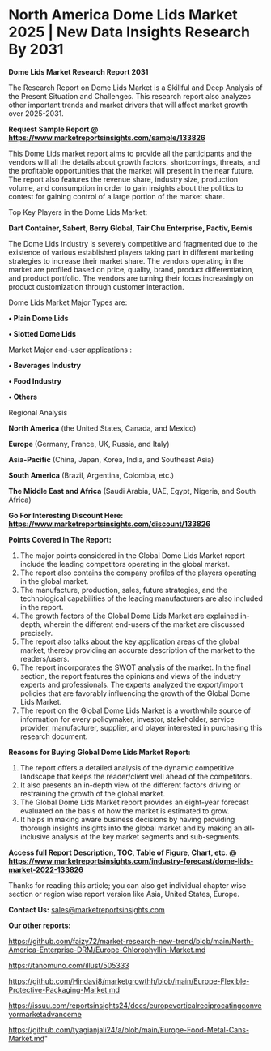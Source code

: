 # North America Dome Lids Market 2025 | New Data Insights Research By 2031

<strong>Dome Lids Market Research Report 2031</strong>

The Research Report on Dome Lids Market is a Skillful and Deep Analysis of the Present Situation and Challenges. This research report also analyzes other important trends and market drivers that will affect market growth over 2025-2031.

<strong>Request Sample Report @ <a href=https://www.marketreportsinsights.com/sample/133826>https://www.marketreportsinsights.com/sample/133826</a></strong>

This Dome Lids market report aims to provide all the participants and the vendors will all the details about growth factors, shortcomings, threats, and the profitable opportunities that the market will present in the near future. The report also features the revenue share, industry size, production volume, and consumption in order to gain insights about the politics to contest for gaining control of a large portion of the market share.

Top Key Players in the Dome Lids Market:

<strong>Dart Container, Sabert, Berry Global, Tair Chu Enterprise, Pactiv, Bemis</strong>

The Dome Lids Industry is severely competitive and fragmented due to the existence of various established players taking part in different marketing strategies to increase their market share. The vendors operating in the market are profiled based on price, quality, brand, product differentiation, and product portfolio. The vendors are turning their focus increasingly on product customization through customer interaction.

Dome Lids Market Major Types are:

<strong>• Plain Dome Lids

• Slotted Dome Lids</strong>

Market Major end-user applications :

<strong>• Beverages Industry

• Food Industry

• Others</strong>

Regional Analysis

</u><strong><b>North America</b></strong> (the United States, Canada, and Mexico)

<strong><b>Europe </b></strong>(Germany, France, UK, Russia, and Italy)

<strong><b>Asia-Pacific</b></strong> (China, Japan, Korea, India, and Southeast Asia)

<strong><b>South America</b></strong> (Brazil, Argentina, Colombia, etc.)

<strong><b>The Middle East and Africa</b></strong> (Saudi Arabia, UAE, Egypt, Nigeria, and South Africa)

<strong>Go For Interesting Discount Here: <a href=https://www.marketreportsinsights.com/discount/133826>https://www.marketreportsinsights.com/discount/133826</a></strong>

<strong>Points Covered in The Report:</strong>
<ol>
  <li>The major points considered in the Global Dome Lids Market report include the leading competitors operating in the global market.</li>
  <li>The report also contains the company profiles of the players operating in the global market.</li>
  <li>The manufacture, production, sales, future strategies, and the technological capabilities of the leading manufacturers are also included in the report.</li>
  <li>The growth factors of the Global Dome Lids Market are explained in-depth, wherein the different end-users of the market are discussed precisely.</li>
  <li>The report also talks about the key application areas of the global market, thereby providing an accurate description of the market to the readers/users.</li>
  <li>The report incorporates the SWOT analysis of the market. In the final section, the report features the opinions and views of the industry experts and professionals. The experts analyzed the export/import policies that are favorably influencing the growth of the Global Dome Lids Market.</li>
  <li>The report on the Global Dome Lids Market is a worthwhile source of information for every policymaker, investor, stakeholder, service provider, manufacturer, supplier, and player interested in purchasing this research document.</li>
</ol>
<strong>Reasons for Buying Global Dome Lids Market Report:</strong>

<ol>
  <li>The report offers a detailed analysis of the dynamic competitive landscape that keeps the reader/client well ahead of the competitors.</li>
  <li>It also presents an in-depth view of the different factors driving or restraining the growth of the global market.</li>
  <li>The Global Dome Lids Market report provides an eight-year forecast evaluated on the basis of how the market is estimated to grow.</li>
  <li>It helps in making aware business decisions by having providing thorough insights insights into the global market and by making an all-inclusive analysis of the key market segments and sub-segments.</li>
</ol>
<strong>Access full Report Description, TOC, Table of Figure, Chart, etc. @ <a href=https://www.marketreportsinsights.com/industry-forecast/dome-lids-market-2022-133826>https://www.marketreportsinsights.com/industry-forecast/dome-lids-market-2022-133826</a></strong>


Thanks for reading this article; you can also get individual chapter wise section or region wise report version like Asia, United States, Europe.

<strong>Contact Us:</strong>
sales@marketreportsinsights.com

<strong>Our other reports:</strong>

<a href=https://github.com/faizy72/market-research-new-trend/blob/main/North-America-Enterprise-DRM/Europe-Chlorophyllin-Market.md>https://github.com/faizy72/market-research-new-trend/blob/main/North-America-Enterprise-DRM/Europe-Chlorophyllin-Market.md</a>

<a href=https://tanomuno.com/illust/505333>https://tanomuno.com/illust/505333</a>

<a href=https://github.com/Hindavi8/marketgrowthh/blob/main/Europe-Flexible-Protective-Packaging-Market.md>https://github.com/Hindavi8/marketgrowthh/blob/main/Europe-Flexible-Protective-Packaging-Market.md</a>

<a href=https://issuu.com/reportsinsights24/docs/europeverticalreciprocatingconveyormarketadvanceme>https://issuu.com/reportsinsights24/docs/europeverticalreciprocatingconveyormarketadvanceme</a>

<a href=https://github.com/tyagianjali24/a/blob/main/Europe-Food-Metal-Cans-Market.md>https://github.com/tyagianjali24/a/blob/main/Europe-Food-Metal-Cans-Market.md</a>"
